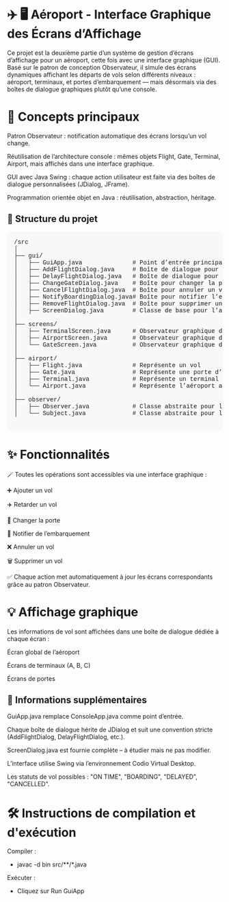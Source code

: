 # ✈️ 🖥️ Aéroport - Interface Graphique des Écrans d’Affichage
Ce projet est la deuxième partie d’un système de gestion d’écrans d’affichage pour un aéroport, cette fois avec une interface graphique (GUI). 
Basé sur le patron de conception Observateur, il simule des écrans dynamiques affichant les départs de vols selon différents niveaux : aéroport, terminaux, et portes d’embarquement — 
mais désormais via des boîtes de dialogue graphiques plutôt qu’une console.

# 🧠 Concepts principaux

Patron Observateur : notification automatique des écrans lorsqu’un vol change.

Réutilisation de l’architecture console : mêmes objets Flight, Gate, Terminal, Airport, mais affichés dans une interface graphique.

GUI avec Java Swing : chaque action utilisateur est faite via des boîtes de dialogue personnalisées (JDialog, JFrame).

Programmation orientée objet en Java : réutilisation, abstraction, héritage.

<h2>📁 Structure du projet</h2>

<pre style="background-color: #f6f8fa; padding: 16px; border-radius: 8px; font-family: 'Courier New', monospace;">
/src
│
├── gui/
│   ├── GuiApp.java              # Point d’entrée principal de l’interface graphique
│   ├── AddFlightDialog.java     # Boîte de dialogue pour ajouter un vol
│   ├── DelayFlightDialog.java   # Boîte de dialogue pour retarder un vol
│   ├── ChangeGateDialog.java    # Boîte pour changer la porte d’un vol
│   ├── CancelFlightDialog.java  # Boîte pour annuler un vol
│   ├── NotifyBoardingDialog.java# Boîte pour notifier l’embarquement
│   ├── RemoveFlightDialog.java  # Boîte pour supprimer un vol
│   ├── ScreenDialog.java        # Classe de base pour l’affichage des écrans (déjà implémentée)
│
├── screens/
│   ├── TerminalScreen.java      # Observateur graphique du terminal (déjà implémenté)
│   ├── AirportScreen.java       # Observateur graphique de l’aéroport
│   └── GateScreen.java          # Observateur graphique des portes
│
├── airport/
│   ├── Flight.java              # Représente un vol
│   ├── Gate.java                # Représente une porte d’embarquement
│   ├── Terminal.java            # Représente un terminal
│   └── Airport.java             # Représente l’aéroport au complet
│
├── observer/
│   ├── Observer.java            # Classe abstraite pour les observateurs
│   └── Subject.java             # Classe abstraite pour les sujets observés

</pre>

# ✨ Fonctionnalités

🪄 Toutes les opérations sont accessibles via une interface graphique :

➕ Ajouter un vol

✈️ Retarder un vol

🔁 Changer la porte

📣 Notifier de l’embarquement

❌ Annuler un vol

🗑️ Supprimer un vol

✅ Chaque action met automatiquement à jour les écrans correspondants grâce au patron Observateur.

# 💡 Affichage graphique
Les informations de vol sont affichées dans une boîte de dialogue dédiée à chaque écran :

Écran global de l’aéroport

Écrans de terminaux (A, B, C)

Écrans de portes

## 📌 Informations supplémentaires 

GuiApp.java remplace ConsoleApp.java comme point d’entrée.

Chaque boîte de dialogue hérite de JDialog et suit une convention stricte (AddFlightDialog, DelayFlightDialog, etc.).

ScreenDialog.java est fournie complète – à étudier mais ne pas modifier.

L’interface utilise Swing via l’environnement Codio Virtual Desktop.

Les statuts de vol possibles : "ON TIME", "BOARDING", "DELAYED", "CANCELLED".


# 🛠️ Instructions de compilation et d'exécution

Compiler :
- javac -d bin src/**/*.java

Exécuter :
- Cliquez sur Run GuiApp
